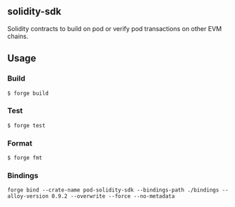 ## solidity-sdk 
Solidity contracts to build on pod or verify pod transactions on other EVM chains. 

## Usage

### Build

```shell
$ forge build
```

### Test

```shell
$ forge test
```

### Format

```shell
$ forge fmt
```

### Bindings

```shell
forge bind --crate-name pod-solidity-sdk --bindings-path ./bindings --alloy-version 0.9.2 --overwrite --force --no-metadata
```

